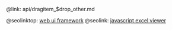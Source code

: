 @link: api/dragitem_$drop_other.md

@seolinktop: [web ui framework](https://webix.com)
@seolink: [javascript excel viewer](https://webix.com/widget/excel_viewer/)